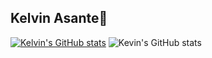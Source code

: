## Kelvin Asante👋
[![Kelvin's GitHub stats](https://github-readme-stats.vercel.app/api?username=KelvinAsante)](https://github.com/anuraghazra/github-readme-stats)
![Kevin's GitHub stats](https://github-readme-stats.vercel.app/api?username=KelvinAsante&show_icons=true&theme=radical)
